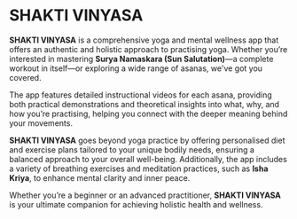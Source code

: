 # SHAKTI VINYASA

**SHAKTI VINYASA** is a comprehensive yoga and mental wellness app that offers an authentic and holistic approach to practising yoga. Whether you’re interested in mastering **Surya Namaskara (Sun Salutation)**—a complete workout in itself—or exploring a wide range of asanas, we've got you covered.

The app features detailed instructional videos for each asana, providing both practical demonstrations and theoretical insights into what, why, and how you’re practising, helping you connect with the deeper meaning behind your movements.

**SHAKTI VINYASA** goes beyond yoga practice by offering personalised diet and exercise plans tailored to your unique bodily needs, ensuring a balanced approach to your overall well-being. Additionally, the app includes a variety of breathing exercises and meditation practices, such as **Isha Kriya**, to enhance mental clarity and inner peace.

Whether you’re a beginner or an advanced practitioner, **SHAKTI VINYASA** is your ultimate companion for achieving holistic health and wellness.
